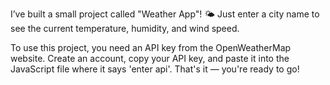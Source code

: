 I’ve built a small project called "Weather App"! 🌤️ Just enter a city name to see the current temperature, humidity, and wind speed.

To use this project, you need an API key from the OpenWeatherMap website.
Create an account, copy your API key, and paste it into the JavaScript file where it says 'enter api'.
That's it — you're ready to go!
